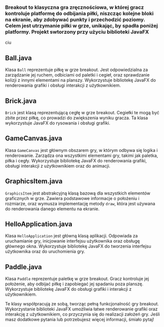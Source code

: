 ### Breakout to klasyczna gra zręcznościowa, w której gracz kontroluje platformę do odbijania piłki, niszcząc kolejne bloki na ekranie, aby zdobywać punkty i przechodzić poziomy. Celem jest utrzymanie piłki w grze, unikając, by spadła poniżej platformy. Projekt swtorzony przy użyciu biblioteki JavaFX
ciu

## Ball.java
Klasa `Ball` reprezentuje piłkę w grze breakout. Jest odpowiedzialna za zarządzanie jej ruchem, odbiciami od paletki i cegieł, oraz sprawdzanie kolizji z innymi elementami na planszy. Wykorzystuje bibliotekę JavaFX do renderowania grafiki i obsługi interakcji z użytkownikiem.

## Brick.java
`Brick` jest klasą reprezentującą cegłę w grze breakout. Cegiełki te mogą być zbite przez piłkę, co prowadzi do zwiększenia wyniku gracza. Ta klasa wykorzystuje JavaFX do rysowania i obsługi grafiki.

## GameCanvas.java
Klasa `GameCanvas` jest głównym obszarem gry, w którym odbywa się logika i renderowanie. Zarządza ona wszystkimi elementami gry, takimi jak paletka, piłka i cegły. Wykorzystuje bibliotekę JavaFX do renderowania grafiki, obsługi interakcji z użytkownikiem oraz do animacji.

## GraphicsItem.java
`GraphicsItem` jest abstrakcyjną klasą bazową dla wszystkich elementów graficznych w grze. Zawiera podstawowe informacje o położeniu i rozmiarze, oraz wymusza implementację metody `draw`, która jest używana do renderowania danego elementu na ekranie.

## HelloApplication.java
Klasa `HelloApplication` jest główną klasą aplikacji. Odpowiada za uruchamianie gry, inicjowanie interfejsu użytkownika oraz obsługę głównego okna. Wykorzystuje bibliotekę JavaFX do tworzenia interfejsu użytkownika oraz do uruchomienia gry.

## Paddle.java
Klasa `Paddle` reprezentuje paletkę w grze breakout. Gracz kontroluje jej położenie, aby odbijać piłkę i zapobiegać jej spadaniu poza planszę. Wykorzystuje bibliotekę JavaFX do obsługi grafiki i interakcji z użytkownikiem.

Te klasy współpracują ze sobą, tworząc pełną funkcjonalność gry breakout. Wykorzystanie biblioteki JavaFX umożliwia łatwe renderowanie grafiki oraz interakcję z użytkownikiem, co przyczynia się do realizacji założeń gry. Jeśli masz dodatkowe pytania lub potrzebujesz więcej informacji, śmiało pytaj!
